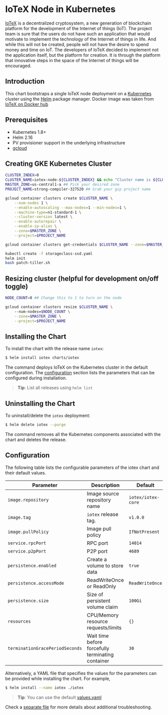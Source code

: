 # IoTeX Node in Kubernetes

[IoTeX](https://iotex.io/) is a decentralized cryptosystem, a new generation of blockchain platform for the 
development of the Internet of things (IoT). The project team is sure that the users do not have such an 
application that would motivate to implement the technology of the Internet of things in life. 
And while this will not be created, people will not have the desire to spend money and time on IoT. 
The developers of IoTeX decided to implement not the application itself, but the platform for creation. 
It is through the platform that innovative steps in the space of the Internet of things will be encouraged.

## Introduction

This chart bootstraps a single IoTeX node deployment on a [Kubernetes](http://kubernetes.io) cluster using 
the [Helm](https://helm.sh) package manager.
Docker image was taken from [IoTeX on Docker hub](https://hub.docker.com/r/iotex/iotex-core)

## Prerequisites

- Kubernetes 1.8+
- Helm 2.16
- PV provisioner support in the underlying infrastructure
- [gcloud](https://cloud.google.com/sdk/install)

## Creating GKE Kubernetes Cluster

```bash
CLUSTER_INDEX=0
CLUSTER_NAME=iotex-node-${CLUSTER_INDEX} && echo "Cluster name is ${CLUSTER_NAME}"
MASTER_ZONE=us-central1-a ## Pick your desired zone
PROJECT_NAME=strong-compiler-327520 ## Grab your gcp project name

gcloud container clusters create $CLUSTER_NAME \
    --num-nodes 1 \
    --enable-autoscaling --max-nodes=1 --min-nodes=1 \
    --machine-type=n1-standard-1 \
    --cluster-version latest \
    --enable-autorepair \
    --enable-ip-alias \
    --zone=$MASTER_ZONE \
    --project=$PROJECT_NAME

gcloud container clusters get-credentials $CLUSTER_NAME --zone=$MASTER_ZONE

kubectl create -f storageclass-ssd.yaml 
helm init
bash patch-tiller.sh
```

## Resizing cluster (helpful for development on/off toggle)

```bash
NODE_COUNT=0 ## Change this to 1 to turn on the node

gcloud container clusters resize $CLUSTER_NAME \ 
    --num-nodes=$NODE_COUNT \
    --zone=$MASTER_ZONE \
    --project=$PROJECT_NAME
```

## Installing the Chart

To install the chart with the release name `iotex`:

```bash
$ helm install iotex charts/iotex
```

The command deploys IoTeX on the Kubernetes cluster in the default configuration.
The [configuration](#configuration) section lists the parameters that can be configured during installation.

> **Tip**: List all releases using `helm list`

## Uninstalling the Chart

To uninstall/delete the `iotex` deployment:

```bash
$ helm delete iotex --purge
```

The command removes all the Kubernetes components associated with the chart and deletes the release.

## Configuration

The following table lists the configurable parameters of the iotex chart and their default values.

Parameter                       | Description                                       | Default
------------------------------- | ------------------------------------------------- | ----------------------------------------------------------
`image.repository`              | Image source repository name                      | `iotex/iotex-core`
`image.tag`                     | `iotex` release tag.                              | `v1.0.0`
`image.pullPolicy`              | Image pull policy                                 | `IfNotPresent`
`service.rpcPort`               | RPC port                                          | `14014`
`service.p2pPort`               | P2P port                                          | `4689`
`persistence.enabled`           | Create a volume to store data                     | `true`
`persistence.accessMode`        | ReadWriteOnce or ReadOnly                         | `ReadWriteOnce`
`persistence.size`              | Size of persistent volume claim                   | `100Gi`
`resources`                     | CPU/Memory resource requests/limits               | `{}`
`terminationGracePeriodSeconds` | Wait time before forcefully terminating container | `30`


Alternatively, a YAML file that specifies the values for the parameters can be provided while installing the chart. For example,

```bash
$ helm install --name iotex ./iotex
```

> **Tip**: You can use the default [values.yaml](iotex/values.yaml)

Check a [separate file](ops.md) for more details about additional troubleshooting.
